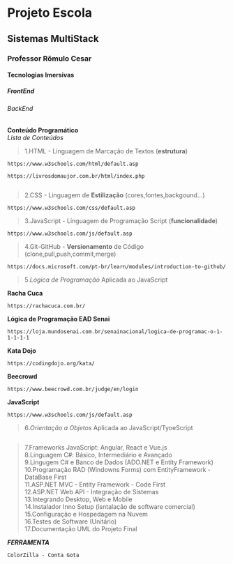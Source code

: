 <h1> Projeto Escola </h1>
<h2> Sistemas MultiStack </h2>
<h3> Professor Rômulo Cesar </h3>
<h4> Tecnologias Imersivas </h4>
<h5> FrontEnd </h5>
<h6> BackEnd </h6>

 **Conteúdo Programático** <br>
 *Lista de Conteúdos*
 
>1.HTML - Linguagem de Marcação de Textos (**estrutura**) <br>

```
https://www.w3schools.com/html/default.asp
```

```
https://livrosdomaujor.com.br/html/index.php
```

```

```
>2.CSS -  Linguagem de **Estilização** (cores,fontes,backgound...) <br>

```
https://www.w3schools.com/css/default.asp
```

>3.JavaScript - Linguagem de Programação Script (**funcionalidade**) <br>

```
https://www.w3schools.com/js/default.asp
```
>4.Git-GitHub - **Versionamento** de Código (clone,pull,push,commit,merge) <br>

```
https://docs.microsoft.com/pt-br/learn/modules/introduction-to-github/
```

>5.*Lógica de Programação* Aplicada ao JavaScript  <br>

**Racha Cuca**
```
https://rachacuca.com.br/
```

**Lógica de Programação EAD Senai**
```
https://loja.mundosenai.com.br/senainacional/logica-de-programac-o-1-1-1-1-1
```

**Kata Dojo**
```
https://codingdojo.org/kata/
```

**Beecrowd**
```
https://www.beecrowd.com.br/judge/en/login
```

**JavaScript**
```
https://www.w3schools.com/js/default.asp
```


>6.*Orientação a Objetos* Aplicada ao JavaScript/TyoeScript <br>

```

```

>7.Frameworks JavaScript: Angular, React e Vue.js <br>
8.Linguagem C#: Básico, Intermediário e Avançado <br>
9.Lingugem C# e Banco de Dados (ADO.NET e Entity Framework) <br>
10.Programação RAD (Windowns Forms) com EntityFramework - DataBase First <br>
11.ASP.NET MVC - Entity Framework - Code First  <br>
12.ASP.NET Web API - Integração de Sistemas <br>
13.Integrando Desktop, Web e Mobile <br>
14.Instalador Inno Setup (isntalação de software comercial) <br>
15.Configuração e Hospedagem na Nuvem <br>
16.Testes de Software (Unitário) <br>
17.Documentação UML do Projeto Final <br>

***FERRAMENTA***
```
ColorZilla - Conta Gota
```
